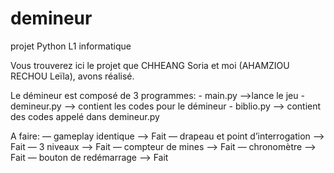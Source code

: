 # demineur
projet Python L1 informatique

Vous trouverez ici le projet que CHHEANG Soria et moi (AHAMZIOU RECHOU Leïla), avons réalisé.

Le démineur est composé de 3 programmes:
    - main.py -->lance le jeu
    - demineur.py --> contient les codes pour le démineur
    - biblio.py --> contient des codes appelé dans demineur.py


A faire:
— gameplay identique --> Fait
— drapeau et point d’interrogation --> Fait
— 3 niveaux --> Fait
— compteur de mines --> Fait
— chronomètre --> Fait
— bouton de redémarrage --> Fait

